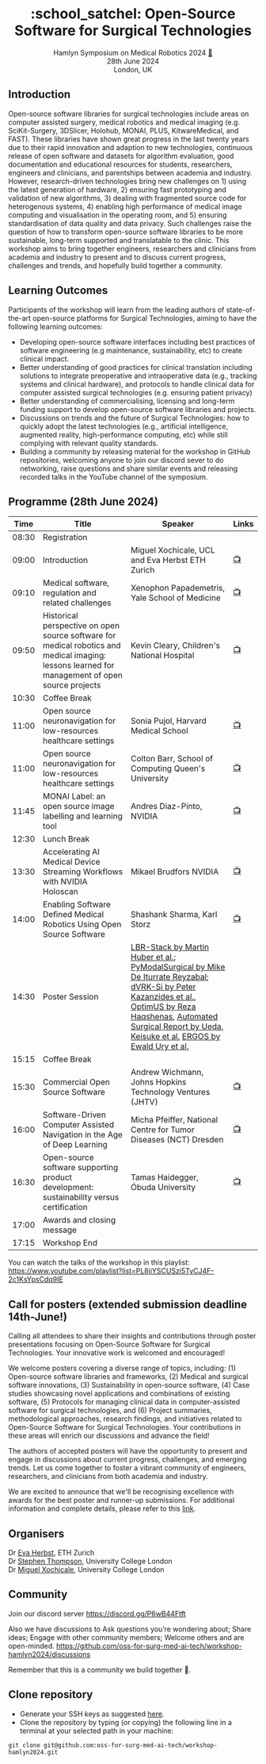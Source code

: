 <h1 align="center">
:school_satchel: Open-Source Software for Surgical Technologies
</h1>
<div align="center">

Hamlyn Symposium on Medical Robotics 2024 [:link:](https://www.hamlynsymposium.org/events/open-source-software-for-surgical-technologies-2/)    
28th June 2024   
London, UK   

</div>

## Introduction
Open-source software libraries for surgical technologies include areas on computer assisted surgery, medical robotics and medical imaging (e.g. SciKit-Surgery, 3DSlicer, Holohub, MONAI, PLUS, KitwareMedical, and FAST). These libraries have shown great progress in the last twenty years due to their rapid innovation and adaption to new technologies, continuous release of open software and datasets for algorithm evaluation, good documentation and educational resources for students, researchers, engineers and clinicians, and parentships between academia and industry. However, research-driven technologies bring new challenges on 1) using the latest generation of hardware, 2) ensuring fast prototyping and validation of new algorithms, 3) dealing with fragmented source code for heterogenous systems, 4) enabling high performance of medical image computing and visualisation in the operating room, and 5) ensuring standardisation of data quality and data privacy. Such challenges raise the question of how to transform open-source software libraries to be more sustainable, long-term supported and translatable to the clinic. This workshop aims to bring together engineers, researchers and clinicians from academia and industry to present and to discuss current progress, challenges and trends, and hopefully build together a community.

## Learning Outcomes
Participants of the workshop will learn from the leading authors of state-of-the-art open-source platforms for Surgical Technologies, aiming to have the following learning outcomes: 
* Developing open-source software interfaces including best practices of software engineering (e.g maintenance, sustainability, etc) to create clinical impact.
* Better understanding of good practices for clinical translation including solutions to integrate preoperative and intraoperative data (e.g., tracking systems and clinical hardware), and protocols to handle clinical data for computer assisted surgical technologies (e.g. ensuring patient privacy)
* Better understanding of commercialising, licensing and long-term funding support to develop open-source software libraries and projects.
* Discussions on trends and the future of Surgical Technologies: how to quickly adopt the latest technologies (e.g., artificial intelligence, augmented reality, high-performance computing, etc) while still complying with relevant quality standards.
* Building a community by releasing material for the workshop in GitHub repositories, welcoming anyone to join our discord sever to do networking, raise questions and share similar events and releasing recorded talks in the YouTube channel of the symposium.

## Programme (28th June 2024)
| Time   | Title | Speaker | Links  |
| --     | --    | --      | --     |
| 08:30  | Registration |  |  | 
| 09:00  | Introduction | Miguel Xochicale, UCL and Eva Herbst ETH Zurich | [:tv:](https://www.youtube.com/watch?v=DXlQeiLCBDQ) | 
| 09:10  | Medical software, regulation and related challenges | Xenophon Papademetris, Yale School of Medicine | [:tv:](https://www.youtube.com/watch?v=-5mCfhQtnmQ)  | 
| 09:50  | Historical perspective on open source software for medical robotics and medical imaging: lessons learned for management of open source projects | Kevin Cleary, Children's National Hospital |  [:tv:](https://www.youtube.com/watch?v=im_lzrJfp5g) | 
| 10:30  | Coffee Break |  |  | 
| 11:00  | Open source neuronavigation for low-resources healthcare settings | Sonia Pujol,  Harvard Medical School |  [:tv:](https://www.youtube.com/watch?v=b9Qa4PvNKO4) | 
| 11:00  | Open source neuronavigation for low-resources healthcare settings | Colton Barr, School of Computing Queen's University |  [:tv:](https://www.youtube.com/watch?v=b9Qa4PvNKO4) | 
| 11:45  | MONAI Label: an open source image labelling and learning tool | Andres Diaz-Pinto, NVIDIA | [:tv:](https://www.youtube.com/watch?v=yWJfSmEAstA)  | 
| 12:30  | Lunch Break |  |  | 
| 13:30  | Accelerating AI Medical Device Streaming Workflows with NVIDIA Holoscan | Mikael Brudfors NVIDIA |  [:tv:](https://www.youtube.com/watch?v=2eM000TLG1c) | 
| 14:00  | Enabling Software Defined Medical Robotics Using Open Source Software | Shashank Sharma, Karl Storz |  [:tv:](https://www.youtube.com/watch?v=HanfAXldBnM) | 
| 14:30  | Poster Session | [LBR-Stack by Martin Huber et al.](https://github.com/oss-for-surgtech/workshop-hamlyn2024/issues/3#issuecomment-2390596842); [PyModalSurgical by Mike De Iturrate Reyzabal](https://zenodo.org/records/12204075); [dVRK-Si by Peter Kazanzides et al.](https://zenodo.org/records/12537886), [OptimUS by Reza Haqshenas](https://zenodo.org/records/12720943), [Automated Surgical Report by Ueda, Keisuke et al.](https://zenodo.org/records/12518729)  [ERGOS by Ewald Ury et al.](ewald.ury@kuleuven.be) |  | 
| 15:15  | Coffee Break |  |  | 
| 15:30  | Commercial Open Source Software | Andrew Wichmann, Johns Hopkins Technology Ventures (JHTV) |  [:tv:](https://www.youtube.com/watch?v=EqrSAcX3mX4) | 
| 16:00  | Software-Driven Computer Assisted Navigation in the Age of Deep Learning | Micha Pfeiffer, National Centre for Tumor Diseases (NCT) Dresden |  [:tv:](https://www.youtube.com/watch?v=RcQ3LP2EOys) | 
| 16:30  | Open-source software supporting product development: sustainability versus certification | Tamas Haidegger, Óbuda University |  [:tv:](https://www.youtube.com/watch?v=dsb6LmBO2AE) | 
| 17:00  | Awards and closing message |  |  | 
| 17:15  | Workshop End |  |  | 


You can watch the talks of the workshop in this playlist: https://www.youtube.com/playlist?list=PL8jiYSCUSzi5TyCJ4F-2c1KsYpsCdq9IE


## Call for posters (extended submission deadline 14th-June!)
Calling all attendees to share their insights and contributions through poster presentations focusing on Open-Source Software for Surgical Technologies. Your innovative work is welcomed and encouraged!

We welcome posters covering a diverse range of topics, including:
(1) Open-source software libraries and frameworks, 
(2) Medical and surgical software innovations,
(3) Sustainability in open-source software,
(4) Case studies showcasing novel applications and combinations of existing software,
(5) Protocols for managing clinical data in computer-assisted software for surgical technologies, and 
(6) Project summaries, methodological approaches, research findings, and initiatives related to Open-Source Software for Surgical Technologies.
Your contributions in these areas will enrich our discussions and advance the field!

The authors of accepted posters will have the opportunity to present and engage in discussions about current progress, challenges, and emerging trends. 
Let us come together to foster a vibrant community of engineers, researchers, and clinicians from both academia and industry.

We are excited to announce that we'll be recognising excellence with awards for the best poster and runner-up submissions. 
For additional information and complete details, please refer to this [link](posters). 


## Organisers
Dr [Eva Herbst](https://evaherbst.github.io/personal_website/), ETH Zurich   
Dr [Stephen Thompson](https://mxochicale.github.io/), University College London   
Dr [Miguel Xochicale](https://mxochicale.github.io/), University College London    

## Community
Join our discord server
https://discord.gg/P6wB44Ftft

Also we have discussions to Ask questions you’re wondering about; Share ideas; Engage with other community members; Welcome others and are open-minded. 
https://github.com/oss-for-surg-med-ai-tech/workshop-hamlyn2024/discussions

Remember that this is a community we build together 💪.

## Clone repository
* Generate your SSH keys as suggested [here](https://docs.github.com/en/github/authenticating-to-github/generating-a-new-ssh-key-and-adding-it-to-the-ssh-agent). 
* Clone the repository by typing (or copying) the following line in a terminal at your selected path in your machine:
```
git clone git@github.com:oss-for-surg-med-ai-tech/workshop-hamlyn2024.git
```


